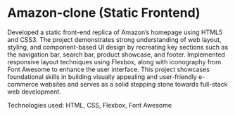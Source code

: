 # Amazon-clone (Static Frontend)
Developed a static front-end replica of Amazon’s homepage using HTML5 and CSS3. The project demonstrates strong understanding of web layout, styling, and component-based UI design by recreating key sections such as the navigation bar, search bar, product showcase, and footer.
Implemented responsive layout techniques using Flexbox, along with iconography from Font Awesome to enhance the user interface. This project showcases foundational skills in building visually appealing and user-friendly e-commerce websites and serves as a solid stepping stone towards full-stack web development.

Technologies used: HTML, CSS, Flexbox, Font Awesome
